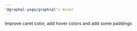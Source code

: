 ```yaml
---
'@graphql-yoga/graphiql': minor
---
```


Improve caret color, add hover colors and add some paddings
